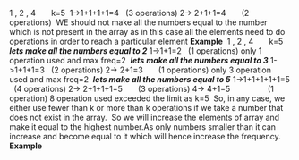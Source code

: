 1 , 2 , 4       k=5
​
1->1+1+1+1=4    (3 operations)
2-> 2+1+1=4        (2 operations)
​
WE should not make all the numbers equal to the number which is not present in the array
as in this case all the elements need to do operations in order to reach a particular element
​
**Example**
​
1 , 2 , 4       k=5
​
***lets make all the numbers equal to 2***
1->1+1=2    (1 operations)
only 1 operation used and max freq=2
​
***lets make all the numbers equal to 3***
1->1+1+1=3    (2 operations)
2-> 2+1=3        (1 operations)
only 3 operation used and max freq=2
​
***lets make all the numbers equal to 5***
1->1+1+1+1+1=5    (4 operations)
2-> 2+1+1+1=5        (3 operations)
4-> 4+1=5                 (1 operation)
8 operation used exceeded the limit as k=5
​
So, in any case, we either use fewer than k or more than k operations if we take a number that does not exist in the array.
​
So we will increase the elements of array and make it equal to the highest number.As only numbers smaller than it can increase and become equal to it which will hence increase the frequency.
​
**Example**